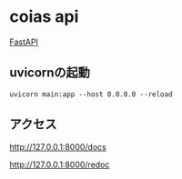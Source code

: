 # coias api

[FastAPI](https://fastapi.tiangolo.com/ja/)

## uvicornの起動

```
uvicorn main:app --host 0.0.0.0 --reload
```

## アクセス

http://127.0.0.1:8000/docs

http://127.0.0.1:8000/redoc